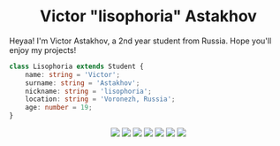 <h1 align="center">
  Victor "lisophoria" Astakhov
</h1>

Heyaa! I'm Victor Astakhov, a 2nd year student from Russia. Hope you'll enjoy my projects!

```typescript
class Lisophoria extends Student {
    name: string = 'Victor';
    surname: string = 'Astakhov';
    nickname: string = 'lisophoria';
    location: string = 'Voronezh, Russia';
    age: number = 19;
}
```

<p align="center">
<img src="https://img.shields.io/badge/JavaScript-323330?style=for-the-badge&logo=javascript&logoColor=F7DF1E">
<img src="https://img.shields.io/badge/TypeScript-007ACC?style=for-the-badge&logo=typescript&logoColor=white">
<img src="https://img.shields.io/badge/HTML5-E34F26?style=for-the-badge&logo=html5&logoColor=white">
<img src="https://img.shields.io/badge/CSS3-1572B6?style=for-the-badge&logo=css3&logoColor=white">
<img src="https://img.shields.io/badge/Angular-DD0031?style=for-the-badge&logo=angular&logoColor=white">
<img src="https://img.shields.io/badge/Linux-FCC624?style=for-the-badge&logo=linux&logoColor=black">
<img src="https://img.shields.io/badge/GIT-E44C30?style=for-the-badge&logo=git&logoColor=white">
</p>
